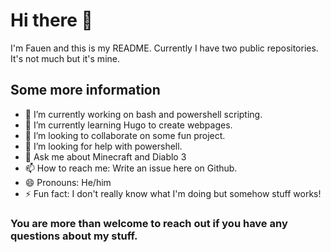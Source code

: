 # Hi there 👋

I'm Fauen and this is my README. Currently I have two public repositories.<br>
It's not much but it's mine.

## Some more information
- 🔭 I’m currently working on bash and powershell scripting.
- 🌱 I’m currently learning Hugo to create webpages.
- 👯 I’m looking to collaborate on some fun project.
- 🤔 I’m looking for help with powershell.
- 💬 Ask me about Minecraft and Diablo 3
- 📫 How to reach me: Write an issue here on Github.
- 😄 Pronouns: He/him
- ⚡ Fun fact: I don't really know what I'm doing but somehow stuff works!

### You are more than welcome to reach out if you have any questions about my stuff.
